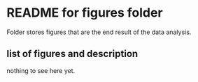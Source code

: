# README for figures folder

Folder stores figures that are the end result of the data analysis.

## list of figures and description

nothing to see here yet.
